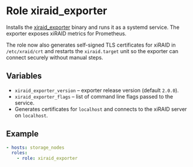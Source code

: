 # Role **xiraid_exporter**
Installs the [xiraid_exporter](https://github.com/ithilbor/xiraid_exporter) binary and runs it as a systemd service. The exporter exposes xiRAID metrics for Prometheus.

The role now also generates self-signed TLS certificates for xiRAID in
`/etc/xraid/crt` and restarts the `xiraid.target` unit so the exporter can
connect securely without manual steps.

## Variables
* `xiraid_exporter_version` – exporter release version (default `2.0.0`).
* `xiraid_exporter_flags` – list of command line flags passed to the service.
* Generates certificates for `localhost` and connects to the xiRAID server on `localhost`.

## Example
```yaml
- hosts: storage_nodes
  roles:
    - role: xiraid_exporter
```
